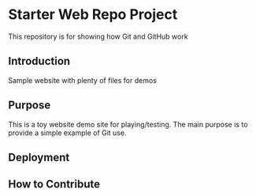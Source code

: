 # Starter Web Repo Project

This repository is for showing how Git and GitHub work

## Introduction

Sample website with plenty of files for demos

## Purpose

This is a toy website demo site for playing/testing. The main purpose is to provide a simple example of Git use.

## Deployment

## How to Contribute